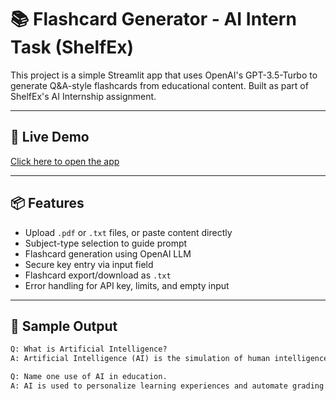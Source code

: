 # 📚 Flashcard Generator - AI Intern Task (ShelfEx)

This project is a simple Streamlit app that uses OpenAI's GPT-3.5-Turbo to generate Q&A-style flashcards from educational content. Built as part of ShelfEx's AI Internship assignment.

---

## 🚀 Live Demo
[Click here to open the app](https://flashcard-generator-j3ybafmappeg2fcegeyazg9.streamlit.app/)

---

## 📦 Features
- Upload `.pdf` or `.txt` files, or paste content directly
- Subject-type selection to guide prompt
- Flashcard generation using OpenAI LLM
- Secure key entry via input field
- Flashcard export/download as `.txt`
- Error handling for API key, limits, and empty input

---

## 🧪 Sample Output

```txt
Q: What is Artificial Intelligence?
A: Artificial Intelligence (AI) is the simulation of human intelligence in machines programmed to think, learn, and solve problems.

Q: Name one use of AI in education.
A: AI is used to personalize learning experiences and automate grading.
